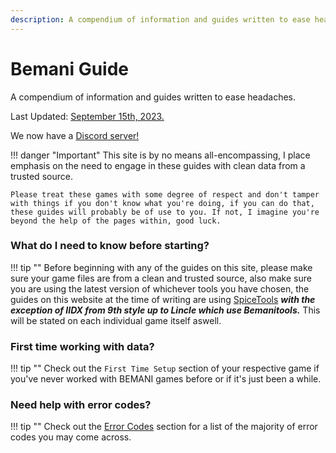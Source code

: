 ```yaml
---
description: A compendium of information and guides written to ease headaches.
---
```


# Bemani Guide

A compendium of information and guides written to ease headaches.

Last Updated: [September 15th, 2023.](changelog.md)

We now have a [Discord server!](https://discord.gg/cZRUmEPK78)
&nbsp;

!!! danger "Important"
    This site is by no means all-encompassing, I place emphasis on the need to engage in these guides with clean data from a trusted source.

    Please treat these games with some degree of respect and don't tamper with things if you don't know what you're doing, if you can do that, these guides will probably be of use to you. If not, I imagine you're beyond the help of the pages within, good luck.

### What do I need to know before starting?

!!! tip ""
    Before beginning with any of the guides on this site, please make sure your game files are from a clean and trusted source, also make sure you are using the latest version of whichever tools you have chosen, the guides on this website at the time of writing are using [SpiceTools](/extras/spiceguide/) ***with the exception of IIDX from 9th style up to Lincle which use Bemanitools.*** This will be stated on each individual game itself aswell.

### First time working with data?

!!! tip ""
    Check out the `First Time Setup` section of your respective game if you've never worked with BEMANI games before or if it's just been a while.

### Need help with error codes?

!!! tip ""
    Check out the [Error Codes](/errorcodes/) section for a list of the majority of error codes you may come across.

&nbsp;
